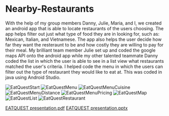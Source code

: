 # Nearby-Restaurants
With the help of my group members Danny, Julie, Maria, and I, we created an android app that is able to locate restaurants of the
users choosing. The app helps filter out just what type of food they are in looking for, such as: Mexican, Italian, and Vietnamese.
The app also helps the user decide how far they want the resteraunt to be and how costly they are willing to pay for their meal.
My brilliant team member Julie set up and coded the google maps API onto the android app while my other talented teammate Danny
coded the list in which the user is able to see in a list view what restaurants matched the user's criteria. I helped code the menu
in which the users can filter out the type of restaurant they would like to eat at. This was coded in java using Android Studio.



![EatQuestStart](https://user-images.githubusercontent.com/47703183/236341009-911b547a-406a-4984-b110-ed53a118a1e8.png)
![EatQuestMenu](https://user-images.githubusercontent.com/47703183/236341110-d2568903-f3bb-4921-bf62-fc12a712f884.png)
![EatQuestMenuCuisine](https://user-images.githubusercontent.com/47703183/236341126-b5032881-ecb2-4c2c-a389-fa604bb24872.png)
![EatQuestMenuDistance](https://user-images.githubusercontent.com/47703183/236341136-2d28f916-dffb-42b1-8c03-e8370504109f.png)
![EatQuestMenuPricing](https://user-images.githubusercontent.com/47703183/236341160-6047adc7-2b2e-4e57-8caf-e03dcfaa4c80.png)
![EatQuestMap](https://user-images.githubusercontent.com/47703183/236341187-cd640400-9f38-4655-be04-6a20c0f325c9.png)
![EatQuestList](https://user-images.githubusercontent.com/47703183/236341204-96b1a753-d350-47d8-994e-6f410d4ca5db.png)
![EatQuestRestaurant](https://user-images.githubusercontent.com/47703183/236341221-efc5ba3a-dad4-4d75-b344-e2f6984d2fa6.png)

[EATQUEST presentation.pdf](https://github.com/avelas68/Nearby-Restaurants/files/11402918/EATQUEST.presentation.pdf)
[EATQUEST presentation.pptx](https://github.com/avelas68/Nearby-Restaurants/files/11402922/EATQUEST.presentation.pptx)


